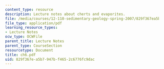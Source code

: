 ```yaml
---
content_type: resource
description: Lecture notes about cherts and evaporites.
file: /media/courses/12-110-sedimentary-geology-spring-2007/829f367ea5b7947bf4652c6776fc9dac_ch6.pdf
file_type: application/pdf
learning_resource_types:
- Lecture Notes
ocw_type: OCWFile
parent_title: Lecture Notes
parent_type: CourseSection
resourcetype: Document
title: ch6.pdf
uid: 829f367e-a5b7-947b-f465-2c6776fc9dac
---
```

